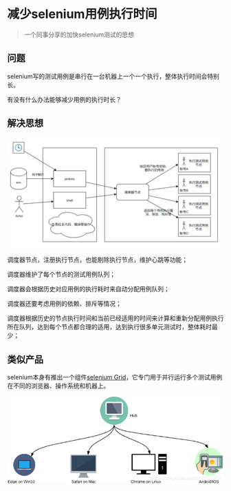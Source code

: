# 减少selenium用例执行时间

> 一个同事分享的加快selenium测试的思想

## 问题

selenium写的测试用例是串行在一台机器上一个一个执行，整体执行时间会特别长。

有没有什么办法能够减少用例的执行时长？

## 解决思想

![image-20240109181215917](img/idea1/image-20240109181215917.png)

调度器节点，注册执行节点，也能剔除执行节点，维护心跳等功能；

调度器维护了每个节点的测试用例队列；

调度器会根据历史对应用例的执行耗时来自动分配用例队列；

调度器还要考虑用例的依赖、排斥等情况；

调度器根据历史的节点执行时间和当前已经适用的时间来计算和重新分配用例执行所在队列，达到每个节点都合理的适用，达到执行很多单元测试时，整体耗时最少；



## 类似产品

selenium本身有推出一个组件[selenium Grid](https://www.cnblogs.com/hls-code/p/15761437.html)，它专门用于并行运行多个测试用例在不同的浏览器、操作系统和机器上。

![img](img/idea1/2289881-20220104101311685-1137143955.png)